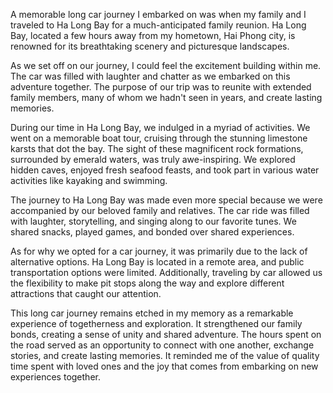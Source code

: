 A memorable long car journey I embarked on was when my family and I traveled to Ha Long Bay for a much-anticipated family reunion. Ha Long Bay, located a few hours away from my hometown, Hai Phong city, is renowned for its breathtaking scenery and picturesque landscapes.

As we set off on our journey, I could feel the excitement building within me. The car was filled with laughter and chatter as we embarked on this adventure together. The purpose of our trip was to reunite with extended family members, many of whom we hadn't seen in years, and create lasting memories.

During our time in Ha Long Bay, we indulged in a myriad of activities. We went on a memorable boat tour, cruising through the stunning limestone karsts that dot the bay. The sight of these magnificent rock formations, surrounded by emerald waters, was truly awe-inspiring. We explored hidden caves, enjoyed fresh seafood feasts, and took part in various water activities like kayaking and swimming.

The journey to Ha Long Bay was made even more special because we were accompanied by our beloved family and relatives. The car ride was filled with laughter, storytelling, and singing along to our favorite tunes. We shared snacks, played games, and bonded over shared experiences.

As for why we opted for a car journey, it was primarily due to the lack of alternative options. Ha Long Bay is located in a remote area, and public transportation options were limited. Additionally, traveling by car allowed us the flexibility to make pit stops along the way and explore different attractions that caught our attention.

This long car journey remains etched in my memory as a remarkable experience of togetherness and exploration. It strengthened our family bonds, creating a sense of unity and shared adventure. The hours spent on the road served as an opportunity to connect with one another, exchange stories, and create lasting memories. It reminded me of the value of quality time spent with loved ones and the joy that comes from embarking on new experiences together.